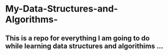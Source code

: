 # My-Data-Structures-and-Algorithms-


## This is a repo for everything I am going to do while learning data structures and algorithims ...